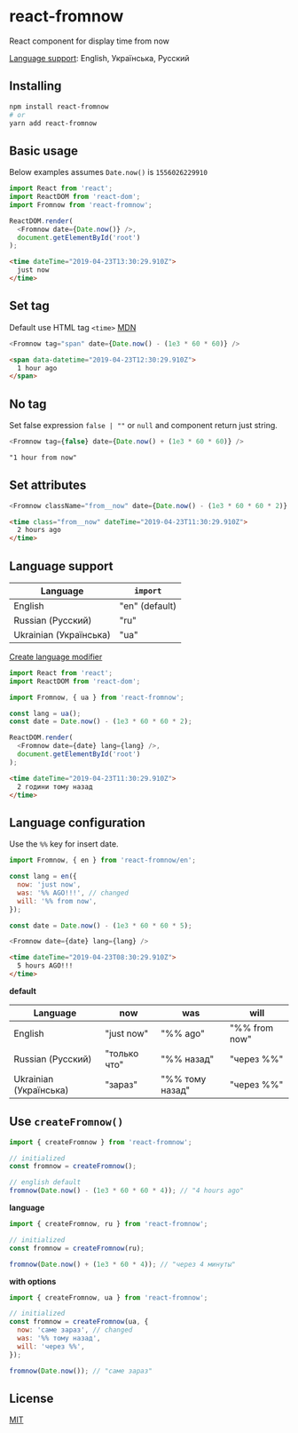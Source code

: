 # react-fromnow

React component for display time from now

[Language support](#language-support): English, Українська, Русский

## Installing

```bash
npm install react-fromnow
# or
yarn add react-fromnow
```

## Basic usage

Below examples assumes `Date.now()` is `1556026229910`

```js
import React from 'react';
import ReactDOM from 'react-dom';
import Fromnow from 'react-fromnow';

ReactDOM.render(
  <Fromnow date={Date.now()} />,
  document.getElementById('root')
);
```
```html
<time dateTime="2019-04-23T13:30:29.910Z">
  just now
</time>
```

## Set tag

Default use HTML tag `<time>` [MDN](https://developer.mozilla.org/en-US/docs/Web/HTML/Element/time)

```js
<Fromnow tag="span" date={Date.now() - (1e3 * 60 * 60)} />
```
```html
<span data-datetime="2019-04-23T12:30:29.910Z">
  1 hour ago
</span>
```

## No tag

Set false expression `false | ""` or `null` and component return just string.

```js
<Fromnow tag={false} date={Date.now() + (1e3 * 60 * 60)} />
```
```html
"1 hour from now"
```

## Set attributes

```js
<Fromnow className="from__now" date={Date.now() - (1e3 * 60 * 60 * 2)} />
```
```html
<time class="from__now" dateTime="2019-04-23T11:30:29.910Z">
  2 hours ago
</time>
```

## Language support

| Language              | `import`       |
| --------------------- | -------------- |
| English               | "en" (default) |
| Russian (Русский)     | "ru"           |
| Ukrainian (Українська)| "ua"           |

[Create language modifier](./docs/lang.md)


```js
import React from 'react';
import ReactDOM from 'react-dom';

import Fromnow, { ua } from 'react-fromnow';

const lang = ua();
const date = Date.now() - (1e3 * 60 * 60 * 2);

ReactDOM.render(
  <Fromnow date={date} lang={lang} />,
  document.getElementById('root')
);
```

```html
<time dateTime="2019-04-23T11:30:29.910Z">
  2 години тому назад
</time>
```

## Language configuration

Use the `%%` key for insert date.

```js
import Fromnow, { en } from 'react-fromnow/en';

const lang = en({
  now: 'just now',
  was: '%% AGO!!!', // changed
  will: '%% from now',
});

const date = Date.now() - (1e3 * 60 * 60 * 5);

<Fromnow date={date} lang={lang} />
```
```html
<time dateTime="2019-04-23T08:30:29.910Z">
  5 hours AGO!!!
</time>
```

**default**

| Language               | now          | was             | will          |
| ---------------------- | ------------ | --------------- | --------------|
| English                | "just now"   | "%% ago"        | "%% from now" |
| Russian (Русский)      | "только что" | "%% назад"      | "через %%"    |
| Ukrainian (Українська) | "зараз"      | "%% тому назад" | "через %%"    |

## Use `createFromnow()`

```js
import { createFromnow } from 'react-fromnow';

// initialized
const fromnow = createFromnow();

// english default
fromnow(Date.now() - (1e3 * 60 * 60 * 4)); // "4 hours ago"
```

**language**

```js
import { createFromnow, ru } from 'react-fromnow';

// initialized
const fromnow = createFromnow(ru);

fromnow(Date.now() + (1e3 * 60 * 4)); // "через 4 минуты"
```

**with options**
```js
import { createFromnow, ua } from 'react-fromnow';

// initialized
const fromnow = createFromnow(ua, {
  now: 'саме зараз', // changed
  was: '%% тому назад',
  will: 'через %%',
});

fromnow(Date.now()); // "саме зараз"
```

## License

[MIT](./LICENSE)

